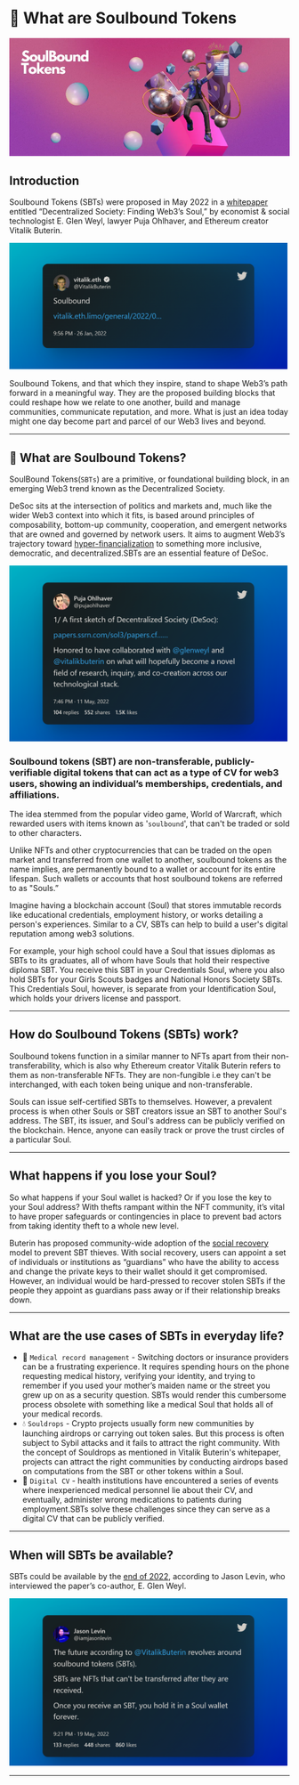 # 👻 What are Soulbound Tokens

![Blog Banner](./assets/banner.png)

## Introduction

Soulbound Tokens (SBTs) were proposed in May 2022 in a [whitepaper](https://papers.ssrn.com/sol3/papers.cfm?abstract_id=4105763) entitled “Decentralized Society: Finding Web3’s Soul,” by economist & social technologist E. Glen Weyl, lawyer Puja Ohlhaver, and Ethereum creator Vitalik Buterin.

<a href="https://twitter.com/VitalikButerin/status/1486375000793776131?s=20&t=Uz7mfBfobktao57aWRXyoA">
<img src="./assets/Tweet%20by%20vitalik.eth.png" alt="Tweet on Soulbound Tokens by Vitalik" width="500px"  />
</a>

<br>

Soulbound Tokens, and that which they inspire, stand to shape Web3’s path forward in a meaningful way. They are the proposed building blocks that could reshape how we relate to one another, build and manage communities, communicate reputation, and more. What is just an idea today might one day become part and parcel of our Web3 lives and beyond.

---

## 👻 What are Soulbound Tokens?

SoulBound Tokens(`SBTs`) are a primitive, or foundational building block, in an emerging Web3 trend known as the Decentralized Society.

DeSoc sits at the intersection of politics and markets and, much like the wider Web3 context into which it fits, is based around principles of composability, bottom-up community, cooperation, and emergent networks that are owned and governed by network users. It aims to augment Web3’s trajectory toward [hyper-financialization](https://papers.ssrn.com/sol3/papers.cfm?abstract_id=4105763) to something more inclusive, democratic, and decentralized.SBTs are an essential feature of DeSoc.

<a href="https://twitter.com/pujaohlhaver/status/1524392972044972033?s=20&t=jWSOsZkWJJfvmZ4wTB2kzQ">
<img src="./assets/Tweet%20by%20Puja%20Ohlhaver.png" alt="Tweet on DeSoc by Puja Ohlhaver" width="500px"  />
</a>

<br>

### **Soulbound tokens (SBT) are non-transferable, publicly-verifiable digital tokens that can act as a type of CV for web3 users, showing an individual’s memberships, credentials, and affiliations.**

The idea stemmed from the popular video game, World of Warcraft, which rewarded users with items known as '`soulbound`', that can't be traded or sold to other characters.

Unlike NFTs and other cryptocurrencies that can be traded on the open market and transferred from one wallet to another, soulbound tokens as the name implies, are permanently bound to a wallet or account for its entire lifespan. Such wallets or accounts that host soulbound tokens are referred to as "Souls.”

Imagine having a blockchain account (Soul) that stores immutable records like educational credentials, employment history, or works detailing a person's experiences. Similar to a CV, SBTs can help to build a user's digital reputation among web3 solutions.

For example, your high school could have a Soul that issues diplomas as SBTs to its graduates, all of whom have Souls that hold their respective diploma SBT. You receive this SBT in your Credentials Soul, where you also hold SBTs for your Girls Scouts badges and National Honors Society SBTs. This Credentials Soul, however, is separate from your Identification Soul, which holds your drivers license and passport.

---

## How do Soulbound Tokens (SBTs) work?

Soulbound tokens function in a similar manner to NFTs apart from their non-transferability, which is also why Ethereum creator Vitalik Buterin refers to them as non-transferable NFTs. They are non-fungible i.e they can't be interchanged, with each token being unique and non-transferable.

Souls can issue self-certified SBTs to themselves. However, a prevalent process is when other Souls or SBT creators issue an SBT to another Soul's address. The SBT, its issuer, and Soul's address can be publicly verified on the blockchain. Hence, anyone can easily track or prove the trust circles of a particular Soul.

---

## What happens if you lose your Soul?

So what happens if your Soul wallet is hacked? Or if you lose the key to your Soul address? With thefts rampant within the NFT community, it’s vital to have proper safeguards or contingencies in place to prevent bad actors from taking identity theft to a whole new level.

Buterin has proposed community-wide adoption of the [social recovery](https://vitalik.ca/general/2021/01/11/recovery.html) model to prevent SBT thieves. With social recovery, users can appoint a set of individuals or institutions as “guardians” who have the ability to access and change the private keys to their wallet should it get compromised. However, an individual would be hard-pressed to recover stolen SBTs if the people they appoint as guardians pass away or if their relationship breaks down.

---

## What are the use cases of SBTs in everyday life?

- 🏥 `Medical record management` - Switching doctors or insurance providers can be a frustrating experience. It requires spending hours on the phone requesting medical history, verifying your identity, and trying to remember if you used your mother’s maiden name or the street you grew up on as a security question. SBTs would render this cumbersome process obsolete with something like a medical Soul that holds all of your medical records.
- 💧 `Souldrops` - Crypto projects usually form new communities by launching airdrops or carrying out token sales. But this process is often subject to Sybil attacks and it fails to attract the right community. With the concept of Souldrops as mentioned in Vitalik Buterin's whitepaper, projects can attract the right communities by conducting airdrops based on computations from the SBT or other tokens within a Soul.
- 📜 `Digital CV` - health institutions have encountered a series of events where inexperienced medical personnel lie about their CV, and eventually, administer wrong medications to patients during employment.SBTs solve these challenges since they can serve as a digital CV that can be publicly verified.

---

## When will SBTs be available?

SBTs could be available by the [end of 2022](https://twitter.com/iamjasonlevin/status/1527316024659353601), according to Jason Levin, who interviewed the paper’s co-author, E. Glen Weyl.

<a href="https://twitter.com/iamjasonlevin/status/1527316023614918656?s=20&t=37iwok_idIMs4yAFE8g0jg">
<img src="./assets/Tweet%20by%20Jason%20Levin.png" alt="Tweet on SBTs by Jason Levin" width="500px"  />
</a>

---
